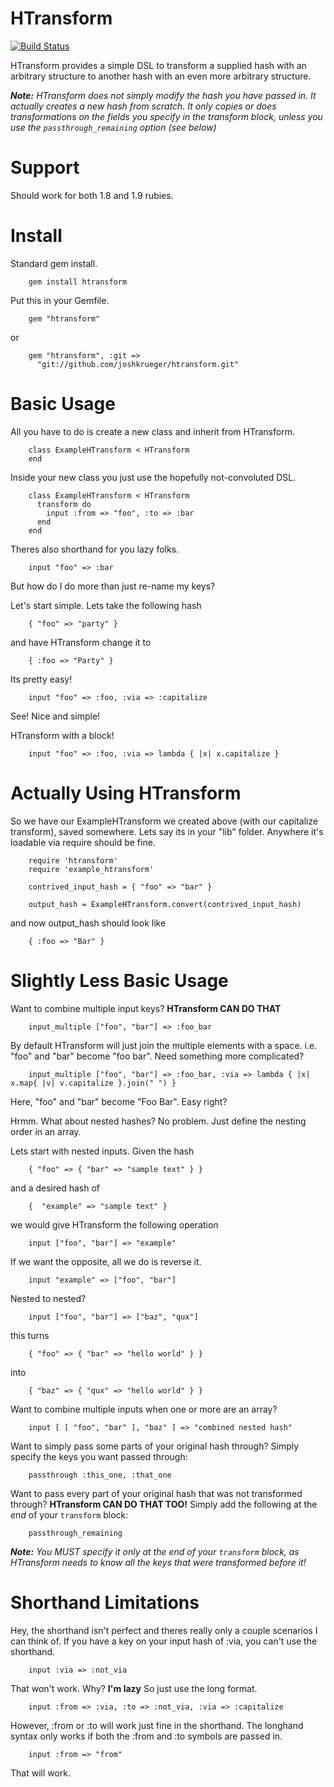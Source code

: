 HTransform
======

[![Build Status](https://travis-ci.org/joshkrueger/htransform.svg?branch=master)](https://travis-ci.org/joshkrueger/htransform)

HTransform provides a simple DSL to transform a supplied hash with an arbitrary structure to another hash with an even more arbitrary structure.

***Note:*** *HTransform does not simply modify the hash you have passed in. It actually creates a new hash from scratch. It only copies or does transformations on the fields you specify in the transform block, unless you use the `passthrough_remaining` option (see below)*

Support
=======

Should work for both 1.8 and 1.9 rubies.

Install
=======

Standard gem install.

        gem install htransform


Put this in your Gemfile.

        gem "htransform"

or

        gem "htransform", :git =>
          "git://github.com/joshkrueger/htransform.git"

Basic Usage
===========

All you have to do is create a new class and inherit from HTransform.

        class ExampleHTransform < HTransform
        end

Inside your new class you just use the hopefully not-convoluted DSL.

        class ExampleHTransform < HTransform
          transform do
            input :from => "foo", :to => :bar
          end
        end

Theres also shorthand for you lazy folks.

        input "foo" => :bar
        
But how do I do more than just re-name my keys?

Let's start simple. Lets take the following hash

        { "foo" => "party" }

and have HTransform change it to

        { :foo => "Party" }

Its pretty easy!

        input "foo" => :foo, :via => :capitalize

See! Nice and simple!

HTransform with a block!

        input "foo" => :foo, :via => lambda { |x| x.capitalize }

Actually Using HTransform
================

So we have our ExampleHTransform we created above (with our capitalize transform), saved somewhere. Lets say its in your "lib" folder. Anywhere it's loadable via require should be fine.

        require 'htransform'
        require 'example_htransform'

        contrived_input_hash = { "foo" => "bar" }

        output_hash = ExampleHTransform.convert(contrived_input_hash)

and now output_hash should look like

        { :foo => "Bar" }

Slightly Less Basic Usage
=================

Want to combine multiple input keys? **HTransform CAN DO THAT**
        
        input_multiple ["foo", "bar"] => :foo_bar

By default HTransform will just join the multiple elements with a space. i.e. "foo" and "bar" become "foo bar". Need something more complicated?

        input_multiple ["foo", "bar"] => :foo_bar, :via => lambda { |x| x.map{ |v| v.capitalize }.join(" ") }

Here, "foo" and "bar" become "Foo Bar". Easy right?

Hrmm. What about nested hashes? No problem. Just define the nesting order in an array.

Lets start with nested inputs. Given the hash

        { "foo" => { "bar" => "sample text" } }

and a desired hash of

        {  "example" => "sample text" }

we would give HTransform the following operation

        input ["foo", "bar"] => "example"

If we want the opposite, all we do is reverse it.

        input "example" => ["foo", "bar"]

Nested to nested?

        input ["foo", "bar"] => ["baz", "qux"]

this turns

        { "foo" => { "bar" => "hello world" } }

into

        { "baz" => { "qux" => "hello world" } }

Want to combine multiple inputs when one or more are an array?

        input [ [ "foo", "bar" ], "baz" ] => "combined nested hash"

Want to simply pass some parts of your original hash through? Simply specify the keys you want passed through:

        passthrough :this_one, :that_one

Want to pass every part of your original hash that was not transformed through? **HTransform CAN DO THAT TOO!** Simply add the following at the _end_ of your `transform` block:

        passthrough_remaining

***Note:*** *You MUST specify it only at the end of your `transform` block, as HTransform needs to know all the keys that were transformed before it!*

Shorthand Limitations
==============

Hey, the shorthand isn't perfect and theres really only a couple scenarios I can think of. If you have a key on your input hash of :via, you can't use the shorthand.

        input :via => :not_via

That won't work. Why? **I'm lazy** So just use the long format.

        input :from => :via, :to => :not_via, :via => :capitalize

However, :from or :to will work just fine in the shorthand. The longhand syntax only works if both the :from and :to symbols are passed in.

        input :from => "from"

That will work.

